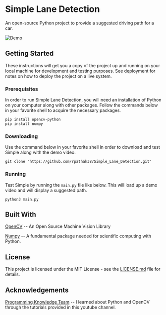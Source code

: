 # Simple Lane Detection
An open-source Python project to provide a suggested driving path for a car.

![Demo](https://media.giphy.com/media/kbuDItasGI6JbqUYmM/giphy.gif)

## Getting Started
These instructions will get you a copy of the project up and running on your local machine for development and testing purposes. See deployment for notes on how to deploy the project on a live system.

### Prerequisites
In order to run Simple Lane Detection, you will need an installation of Python on your computer along with other packages. Follow the commands below in your favorite shell to acquire the necessary packages.
```
pip install opencv-python
pip install numpy
```

### Downloading
Use the command below in your favorite shell in order to download and test Simple along with the demo video.
```
git clone "https://github.com/rpathak38/Simple_Lane_Detection.git"
```

### Running
Test Simple by running the ```main.py``` file like below. This will load up a demo video and will display a suggested path.
```
python3 main.py
```

## Built With
[OpenCV](https://github.com/opencv/opencv) -- An Open Source Machine Vision Library

[Numpy](https://github.com/numpy/numpy) -- A fundamental package needed for scientific computing with Python.

## License
This project is licensed under the MIT License - see the [LICENSE.md](https://github.com/rpathak38/Simple_Lane_Detection/blob/master/LICENSE) file for details.

## Acknowledgements
[Programming Knowledge Team](https://www.youtube.com/user/ProgrammingKnowledge) -- I learned about Python and OpenCV through the tutorials provided in this youtube channel.

